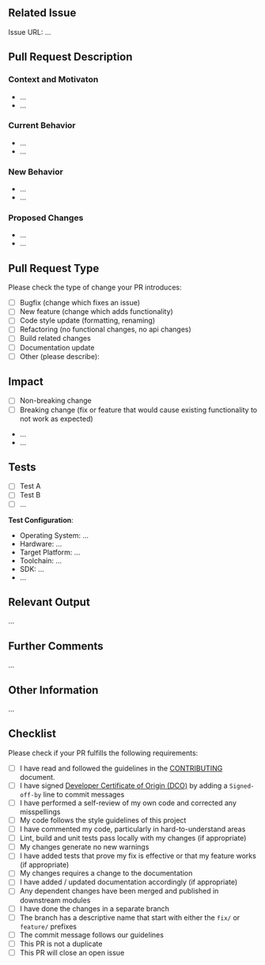 <!--

 Thanks a lot for contributing!

Please refer to our contributing documentation for any questions on submitting a pull request, or let us know here if you need any help: https://github.com/mmesh/.github/blob/HEAD/CONTRIBUTING.md

## Requirements

- Fill out the template below. Any pull request that does not include enough information to be reviewed in a timely manner might be closed at the maintainers' discretion.
- After you create the pull request, all status checks must be pass before a maintainer reviews your contribution. For more details, please see our [contributing guidelines](https://github.com/mmesh/.github/blob/HEAD/CONTRIBUTING.md#pull-requests).

-->
## Related Issue

<!-- This project only accepts Pull Requests related to open issues. -->
<!-- If suggesting a new feature or change, please discuss it in an issue first. -->
<!-- If fixing a bug, there should be an issue describing it with steps to reproduce. -->
<!-- Please include a link to the issue. -->

Issue URL: ...

## Pull Request Description

### Context and Motivaton

<!-- Please describe why this change is required or what problem it will solve. -->

- ...
- ...

### Current Behavior

<!-- Please describe the current behavior that you are modifying. -->

- ...
- ...

### New Behavior

<!-- Please describe the behavior or changes that are being added by this PR. -->

- ...
- ...

### Proposed Changes

<!-- Please describe the big picture of your changes here to communicate to the maintainers why we should accept this Pull Request. -->

- ...
- ...

## Pull Request Type

<!-- Please do not submit updates to dependencies unless it fixes an issue. -->
<!-- Please try to limit your pull request to one type, submit multiple pull requests if needed. -->

Please check the type of change your PR introduces:

- [ ] Bugfix (change which fixes an issue)
- [ ] New feature (change which adds functionality)
- [ ] Code style update (formatting, renaming)
- [ ] Refactoring (no functional changes, no api changes)
- [ ] Build related changes
- [ ] Documentation update
- [ ] Other (please describe):

## Impact

- [ ] Non-breaking change
- [ ] Breaking change (fix or feature that would cause existing functionality to not work as expected)

<!-- If this PR introduces a breaking change, please describe the impact and migration path for existing applications below. -->

- ...
- ...

## Tests

<!-- Please describe the tests that you ran to verify your changes. -->
<!-- Provide instructions so we can reproduce and also list any relevant details for your test configuration. -->

- [ ] Test A
- [ ] Test B
- [ ] ...

**Test Configuration**:

- Operating System: ...
- Hardware: ...
- Target Platform: ...
- Toolchain: ...
- SDK: ...
- ...

## Relevant Output

<!-- Logs, stdout/stderr or any other relevant output of the component before and after the change. -->

...

## Further Comments

<!-- If this is a relatively large or complex change, kick off the discussion by explaining why you chose the solution you did and what alternatives you considered, etc... -->

...

## Other Information

<!-- Any other information that is important to this PR such as screenshots of how the component looks before and after the change. -->

...

## Checklist

<!-- You can also fill these out after creating the PR. -->
<!-- If you're unsure about any of them, don't hesitate to ask. We're here to help! -->
<!-- This is simply a reminder of what we are going to look for before merging your code. -->

Please check if your PR fulfills the following requirements:

- [ ] I have read and followed the guidelines in the [CONTRIBUTING](https://github.com/mmesh/.github/blob/HEAD/CONTRIBUTING.md) document.
- [ ] I have signed [Developer Certificate of Origin (DCO)](https://developercertificate.org/) by adding a `Signed-off-by` line to commit messages
- [ ] I have performed a self-review of my own code and corrected any misspellings
- [ ] My code follows the style guidelines of this project
- [ ] I have commented my code, particularly in hard-to-understand areas
- [ ] Lint, build and unit tests pass locally with my changes (if appropriate)
- [ ] My changes generate no new warnings
- [ ] I have added tests that prove my fix is effective or that my feature works (if appropriate)
- [ ] My changes requires a change to the documentation
- [ ] I have added / updated documentation accordingly (if appropriate)
- [ ] Any dependent changes have been merged and published in downstream modules
- [ ] I have done the changes in a separate branch
- [ ] The branch has a descriptive name that start with either the `fix/` or `feature/` prefixes
- [ ] The commit message follows our guidelines
- [ ] This PR is not a duplicate
- [ ] This PR will close an open issue
